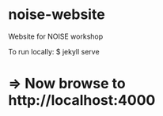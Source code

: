 # noise-website
Website for NOISE workshop

To run locally:
  $ jekyll serve
  # => Now browse to http://localhost:4000
